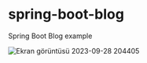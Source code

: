 # spring-boot-blog
Spring Boot Blog example

![Ekran görüntüsü 2023-09-28 204405](https://github.com/yigitucun/spring-boot-blog/assets/145935979/08d6ac5d-27b4-4386-8701-d59c670a0bbe)
